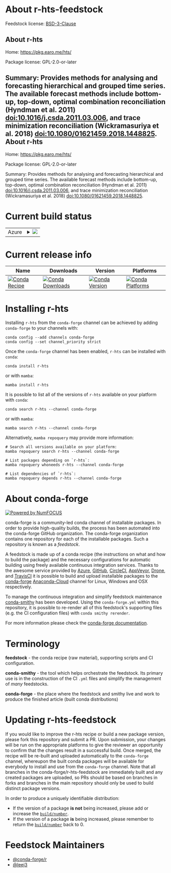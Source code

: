 About r-hts-feedstock
=====================

Feedstock license: [BSD-3-Clause](https://github.com/conda-forge/r-hts-feedstock/blob/main/LICENSE.txt)

About r-hts
-----------

Home: https://pkg.earo.me/hts/

Package license: GPL-2.0-or-later

Summary: Provides methods for analysing and forecasting hierarchical and grouped time series. The available forecast methods include bottom-up, top-down, optimal combination reconciliation (Hyndman et al. 2011) <doi:10.1016/j.csda.2011.03.006>, and trace minimization reconciliation (Wickramasuriya et al. 2018) <doi:10.1080/01621459.2018.1448825>.
About r-hts
-----------

Home: https://pkg.earo.me/hts/

Package license: GPL-2.0-or-later

Summary: Provides methods for analysing and forecasting hierarchical and grouped time series. The available forecast methods include bottom-up, top-down, optimal combination reconciliation (Hyndman et al. 2011) <doi:10.1016/j.csda.2011.03.006>, and trace minimization reconciliation (Wickramasuriya et al. 2018) <doi:10.1080/01621459.2018.1448825>.

Current build status
====================


<table>
    
  <tr>
    <td>Azure</td>
    <td>
      <details>
        <summary>
          <a href="https://dev.azure.com/conda-forge/feedstock-builds/_build/latest?definitionId=17780&branchName=main">
            <img src="https://dev.azure.com/conda-forge/feedstock-builds/_apis/build/status/r-hts-feedstock?branchName=main">
          </a>
        </summary>
        <table>
          <thead><tr><th>Variant</th><th>Status</th></tr></thead>
          <tbody><tr>
              <td>linux_64_r_base4.2</td>
              <td>
                <a href="https://dev.azure.com/conda-forge/feedstock-builds/_build/latest?definitionId=17780&branchName=main">
                  <img src="https://dev.azure.com/conda-forge/feedstock-builds/_apis/build/status/r-hts-feedstock?branchName=main&jobName=linux&configuration=linux%20linux_64_r_base4.2" alt="variant">
                </a>
              </td>
            </tr><tr>
              <td>linux_64_r_base4.3</td>
              <td>
                <a href="https://dev.azure.com/conda-forge/feedstock-builds/_build/latest?definitionId=17780&branchName=main">
                  <img src="https://dev.azure.com/conda-forge/feedstock-builds/_apis/build/status/r-hts-feedstock?branchName=main&jobName=linux&configuration=linux%20linux_64_r_base4.3" alt="variant">
                </a>
              </td>
            </tr><tr>
              <td>osx_64_r_base4.2</td>
              <td>
                <a href="https://dev.azure.com/conda-forge/feedstock-builds/_build/latest?definitionId=17780&branchName=main">
                  <img src="https://dev.azure.com/conda-forge/feedstock-builds/_apis/build/status/r-hts-feedstock?branchName=main&jobName=osx&configuration=osx%20osx_64_r_base4.2" alt="variant">
                </a>
              </td>
            </tr><tr>
              <td>osx_64_r_base4.3</td>
              <td>
                <a href="https://dev.azure.com/conda-forge/feedstock-builds/_build/latest?definitionId=17780&branchName=main">
                  <img src="https://dev.azure.com/conda-forge/feedstock-builds/_apis/build/status/r-hts-feedstock?branchName=main&jobName=osx&configuration=osx%20osx_64_r_base4.3" alt="variant">
                </a>
              </td>
            </tr><tr>
              <td>win_64</td>
              <td>
                <a href="https://dev.azure.com/conda-forge/feedstock-builds/_build/latest?definitionId=17780&branchName=main">
                  <img src="https://dev.azure.com/conda-forge/feedstock-builds/_apis/build/status/r-hts-feedstock?branchName=main&jobName=win&configuration=win%20win_64_" alt="variant">
                </a>
              </td>
            </tr>
          </tbody>
        </table>
      </details>
    </td>
  </tr>
</table>

Current release info
====================

| Name | Downloads | Version | Platforms |
| --- | --- | --- | --- |
| [![Conda Recipe](https://img.shields.io/badge/recipe-r--hts-green.svg)](https://anaconda.org/conda-forge/r-hts) | [![Conda Downloads](https://img.shields.io/conda/dn/conda-forge/r-hts.svg)](https://anaconda.org/conda-forge/r-hts) | [![Conda Version](https://img.shields.io/conda/vn/conda-forge/r-hts.svg)](https://anaconda.org/conda-forge/r-hts) | [![Conda Platforms](https://img.shields.io/conda/pn/conda-forge/r-hts.svg)](https://anaconda.org/conda-forge/r-hts) |

Installing r-hts
================

Installing `r-hts` from the `conda-forge` channel can be achieved by adding `conda-forge` to your channels with:

```
conda config --add channels conda-forge
conda config --set channel_priority strict
```

Once the `conda-forge` channel has been enabled, `r-hts` can be installed with `conda`:

```
conda install r-hts
```

or with `mamba`:

```
mamba install r-hts
```

It is possible to list all of the versions of `r-hts` available on your platform with `conda`:

```
conda search r-hts --channel conda-forge
```

or with `mamba`:

```
mamba search r-hts --channel conda-forge
```

Alternatively, `mamba repoquery` may provide more information:

```
# Search all versions available on your platform:
mamba repoquery search r-hts --channel conda-forge

# List packages depending on `r-hts`:
mamba repoquery whoneeds r-hts --channel conda-forge

# List dependencies of `r-hts`:
mamba repoquery depends r-hts --channel conda-forge
```


About conda-forge
=================

[![Powered by
NumFOCUS](https://img.shields.io/badge/powered%20by-NumFOCUS-orange.svg?style=flat&colorA=E1523D&colorB=007D8A)](https://numfocus.org)

conda-forge is a community-led conda channel of installable packages.
In order to provide high-quality builds, the process has been automated into the
conda-forge GitHub organization. The conda-forge organization contains one repository
for each of the installable packages. Such a repository is known as a *feedstock*.

A feedstock is made up of a conda recipe (the instructions on what and how to build
the package) and the necessary configurations for automatic building using freely
available continuous integration services. Thanks to the awesome service provided by
[Azure](https://azure.microsoft.com/en-us/services/devops/), [GitHub](https://github.com/),
[CircleCI](https://circleci.com/), [AppVeyor](https://www.appveyor.com/),
[Drone](https://cloud.drone.io/welcome), and [TravisCI](https://travis-ci.com/)
it is possible to build and upload installable packages to the
[conda-forge](https://anaconda.org/conda-forge) [Anaconda-Cloud](https://anaconda.org/)
channel for Linux, Windows and OSX respectively.

To manage the continuous integration and simplify feedstock maintenance
[conda-smithy](https://github.com/conda-forge/conda-smithy) has been developed.
Using the ``conda-forge.yml`` within this repository, it is possible to re-render all of
this feedstock's supporting files (e.g. the CI configuration files) with ``conda smithy rerender``.

For more information please check the [conda-forge documentation](https://conda-forge.org/docs/).

Terminology
===========

**feedstock** - the conda recipe (raw material), supporting scripts and CI configuration.

**conda-smithy** - the tool which helps orchestrate the feedstock.
                   Its primary use is in the construction of the CI ``.yml`` files
                   and simplify the management of *many* feedstocks.

**conda-forge** - the place where the feedstock and smithy live and work to
                  produce the finished article (built conda distributions)


Updating r-hts-feedstock
========================

If you would like to improve the r-hts recipe or build a new
package version, please fork this repository and submit a PR. Upon submission,
your changes will be run on the appropriate platforms to give the reviewer an
opportunity to confirm that the changes result in a successful build. Once
merged, the recipe will be re-built and uploaded automatically to the
`conda-forge` channel, whereupon the built conda packages will be available for
everybody to install and use from the `conda-forge` channel.
Note that all branches in the conda-forge/r-hts-feedstock are
immediately built and any created packages are uploaded, so PRs should be based
on branches in forks and branches in the main repository should only be used to
build distinct package versions.

In order to produce a uniquely identifiable distribution:
 * If the version of a package **is not** being increased, please add or increase
   the [``build/number``](https://docs.conda.io/projects/conda-build/en/latest/resources/define-metadata.html#build-number-and-string).
 * If the version of a package **is** being increased, please remember to return
   the [``build/number``](https://docs.conda.io/projects/conda-build/en/latest/resources/define-metadata.html#build-number-and-string)
   back to 0.

Feedstock Maintainers
=====================

* [@conda-forge/r](https://github.com/conda-forge/r/)
* [@leej3](https://github.com/leej3/)

